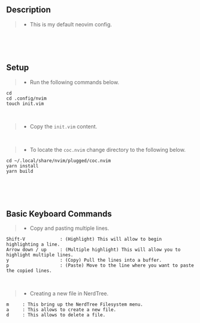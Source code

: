## Description
> - This is my default neovim config.

<br />
<br />
<br />



## Setup
> - Run the following commands below.

```plaintext
cd
cd .config/nvim
touch init.vim
```

<br />

> - Copy the `init.vim` content.

<br />

> - To locate the `coc.nvim` change directory to the following below.

```plaintext
cd ~/.local/share/nvim/plugged/coc.nvim
yarn install
yarn build
```

<br />
<br />
<br />



## Basic Keyboard Commands
> - Copy and pasting multiple lines.

```plaintext
Shift-V             : (Highlight) This will allow to begin highlighting a line.
Arrow down / up     : (Multiple highlight) This will allow you to highlight multiple lines.
y                   : (Copy) Pull the lines into a buffer.
p                   : (Paste) Move to the line where you want to paste the copied lines.
```

<br />

> - Creating a new file in NerdTree.

```plaintext
m     : This bring up the NerdTree Filesystem menu.
a     : This allows to create a new file.
d     : This allows to delete a file.
```

